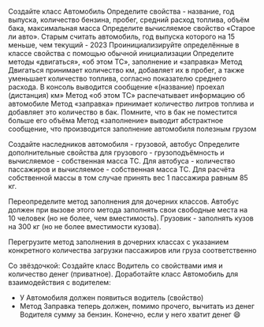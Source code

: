 Создайте класс Автомобиль
Определите свойства - название, год выпуска, количество бензина, пробег, средний расход топлива, объём бака, максимальная масса
Определите вычисляемое свойство «Старое ли авто». Старым считать автомобиль, год выпуска которого на 15 меньше, чем текущий - 2023
Проинициализируйте определённые в классе свойства с помощью обычной инициализации
Определите методы «двигаться», «об этом ТС», заполнение и «заправка» 
Метод Двигаться принимает количество км, добавляет их в пробег, а также уменьшает  количество топлива, согласно показателю среднего расхода. В консоль выводится сообщение «\(название) проехал \(дистанция) км»
Метод «об этом ТС» распечатывает информацию об автомобиле
Метод «заправка» принимает количество литров топлива и добавляет это количество в бак. Помните, что в бак не поместится больше его объёма
Метод «заполнение» выводит абстрактное сообщение, что производится заполнение автомобиля полезным грузом

Создайте наследников автомобиля - грузовой, автобус
Определите дополнительные свойства для грузового - грузоподъёмность и вычисляемое - собственная масса ТС. Для автобуса - количество пассажиров и вычисляемое - собственная масса ТС. Для расчёта собственной массы в том случае принять вес 1 пассажира равным 85 кг. 

Переопределите метод заполнения для дочерних классов. Автобус должен при вызове этого метода заполнять свои свободные места на 10 человек (но не более, чем вместимость). Грузовик - заполнять кузов на 300 кг (но не более вместимости кузова). 

Перегрузите метод заполнения в дочерних классах с указанием конкретного количества загрузки пассажиров или груза соответственно

Со звёздочкой:
Создайте класс Водитель со свойствами имя и количество денег (приватное). 
Доработайте класс Автомобиль для взаимодействия с водителем:
 - У Автомобиля должен появиться водитель (свойство)
 - Метод Заправка теперь должен, помимо прочего, вычитать из денег Водителя сумму за бензин. Конечно, если у него хватит денег 😄

